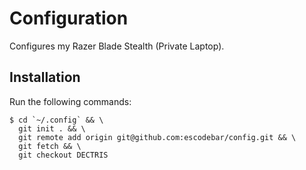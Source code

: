 # Configuration

Configures my Razer Blade Stealth (Private Laptop).

## Installation

Run the following commands:
```shell
$ cd `~/.config` && \
  git init . && \
  git remote add origin git@github.com:escodebar/config.git && \
  git fetch && \
  git checkout DECTRIS
```
